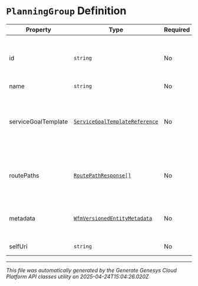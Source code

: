 # `PlanningGroup` Definition

| Property | Type | Required | Description |
|----------|------|----------|-------------|
| id | `string` | No | The globally unique identifier for the object. |
| name | `string` | No |  |
| serviceGoalTemplate | [`ServiceGoalTemplateReference`](servicegoaltemplatereference-definition.md) | No | The ID of the service goal template associated with this planning group |
| routePaths | [`RoutePathResponse[]`](routepathresponse-definition.md) | No | Set of route paths associated with the planning group |
| metadata | [`WfmVersionedEntityMetadata`](wfmversionedentitymetadata-definition.md) | No | Version metadata for the planning group |
| selfUri | `string` | No | The URI for this object |

---

*This file was automatically generated by the Generate Genesys Cloud Platform API classes utility on 2025-04-24T15:04:26.020Z*
